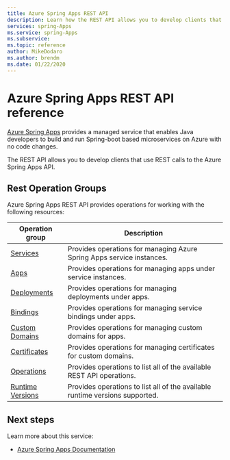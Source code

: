 ```yaml
---
title: Azure Spring Apps REST API 
description: Learn how the REST API allows you to develop clients that use REST calls to the Azure Spring Cloud API.
services: spring-Apps
ms.service: spring-Apps
ms.subservice: 
ms.topic: reference
author: MikeDodaro
ms.author: brendm
ms.date: 01/22/2020
---
```


# Azure Spring Apps REST API reference

[Azure Spring Apps](https://docs.microsoft.com/azure/spring-cloud/) provides a managed service that enables Java developers to build and run Spring-boot based microservices on Azure with no code changes.

The REST API allows you to develop clients that use REST calls to the Azure Spring Apps API. 

## Rest Operation Groups

Azure Spring Apps REST API provides operations for working with the following resources:

| Operation group | Description                                                        |
|-----------------|--------------------------------------------------------------------|
| [Services](../../docs-ref-autogen/azurespringcloud/Services.yml) | Provides operations for managing Azure Spring Apps service instances. |
| [Apps](../../docs-ref-autogen/azurespringcloud/Apps.yml) | Provides operations for managing apps under service instances. |
| [Deployments](../../docs-ref-autogen/azurespringcloud/Deployments.yml) | Provides operations for managing deployments under apps. |
| [Bindings](../../docs-ref-autogen/azurespringcloud/Bindings.yml) | Provides operations for managing service bindings under apps. |
| [Custom Domains](../../docs-ref-autogen/azurespringcloud/Custom-Domains.yml) | Provides operations for managing custom domains for apps. |
| [Certificates](../../docs-ref-autogen/azurespringcloud/Certificates.yml) | Provides operations for managing certificates for custom domains. |
| [Operations](../../docs-ref-autogen/azurespringcloud/Operations.yml) |  Provides operations to list all of the available REST API operations. |
| [Runtime Versions](../../docs-ref-autogen/azurespringcloud/Runtime-Versions.yml) | Provides operations to list all of the available runtime versions supported. |



## Next steps

Learn more about this service:
* [Azure Spring Apps Documentation](https://docs.microsoft.com/azure/spring-cloud/)
